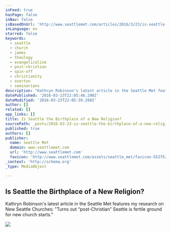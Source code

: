 ```yaml
---
inFeed: true
hasPage: false
inNav: false
isBasedOnUrl: 'http://www.seattlemet.com/articles/2016/3/23/is-seattle-the-birthplace-of-a-new-religion'
inLanguage: en
starred: false
keywords:
  - seattle
  - church
  - james
  - theology
  - evangelicalism
  - post-christian
  - spin-off
  - christianity
  - overton
  - seminarians
description: "Kathryn Robinson's latest article in the Seattle Met features my research on New Seattle Churches: \"Turns out “post-Christian” Seattle is fertile ground for new church starts.\""
datePublished: '2016-03-23T22:05:46.290Z'
dateModified: '2016-03-23T22:05:39.288Z'
author: []
related: []
app_links: []
title: Is Seattle the Birthplace of a New Religion?
sourcePath: _posts/2016-03-23-is-seattle-the-birthplace-of-a-new-religion.md
published: true
authors: []
publisher:
  name: Seattle Met
  domain: www.seattlemet.com
  url: 'http://www.seattlemet.com'
  favicon: 'http://www.seattlemet.com/assets/seattle_met/favicon-552f527adfcaafadf828db37de3915cf70c6742c44b70abf802bb4983b74f19d.ico'
_context: 'http://schema.org'
_type: MediaObject

---
```

<article style=""><h1>Is Seattle the Birthplace of a New Religion?</h1><p>Kathryn Robinson's latest article in the Seattle Met features my research on New Seattle Churches: "Turns out “post-Christian” Seattle is fertile ground for new church starts."</p><img src="https://s3-us-west-2.amazonaws.com/the-grid-img/p/205b09e685387a5d5408f9d36269625cb1cbe750.jpg" /></article>